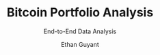 ---
layout: post
author: Ethan Guyant
title:  Bitcoin Portfolio Analysis
subtitle: End-to-End Data Analysis
description: The analysis of historic performance of a hypothetical 3 asset portfolio. The historic prices of Bitcoin, the S&P 500, and gold since 2014 were analyzed to answer (1) how does the historic performance of Bitcoin compare to that of the S&P 500 and gold, (2) How does the inclusion of Bitcoin impact a portfolios characteristics, (3) could Bitcoin be used as a hedge against inflation, and (4) what allocation of the three asset classes produced the minimum volatility portfolio and what allocation produced the maximized risk-adjusted return.
categories: Python, Pandas, Data Preparation, Data Analysis, Data Visualization
image: /assets/img/project_img/bitcoin_analysis.jpg
image_by: Michael Förtsch
image_by_link: https://unsplash.com/@michael_f?utm_source=unsplash&utm_medium=referral&utm_content=creditCopyText
repository_link: https://github.com/EMGuyant/bitcoin-portfolio-analysis
---